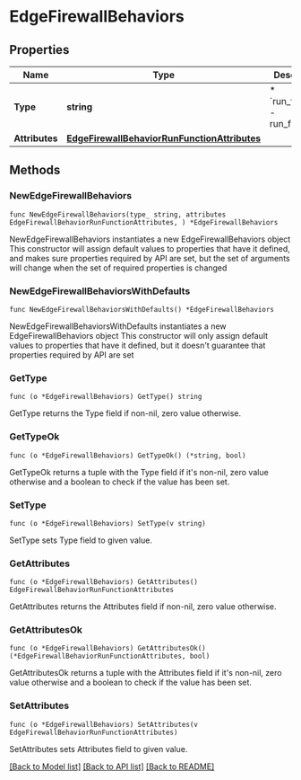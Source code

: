 # EdgeFirewallBehaviors

## Properties

Name | Type | Description | Notes
------------ | ------------- | ------------- | -------------
**Type** | **string** | * &#x60;run_function&#x60; - run_function | 
**Attributes** | [**EdgeFirewallBehaviorRunFunctionAttributes**](EdgeFirewallBehaviorRunFunctionAttributes.md) |  | 

## Methods

### NewEdgeFirewallBehaviors

`func NewEdgeFirewallBehaviors(type_ string, attributes EdgeFirewallBehaviorRunFunctionAttributes, ) *EdgeFirewallBehaviors`

NewEdgeFirewallBehaviors instantiates a new EdgeFirewallBehaviors object
This constructor will assign default values to properties that have it defined,
and makes sure properties required by API are set, but the set of arguments
will change when the set of required properties is changed

### NewEdgeFirewallBehaviorsWithDefaults

`func NewEdgeFirewallBehaviorsWithDefaults() *EdgeFirewallBehaviors`

NewEdgeFirewallBehaviorsWithDefaults instantiates a new EdgeFirewallBehaviors object
This constructor will only assign default values to properties that have it defined,
but it doesn't guarantee that properties required by API are set

### GetType

`func (o *EdgeFirewallBehaviors) GetType() string`

GetType returns the Type field if non-nil, zero value otherwise.

### GetTypeOk

`func (o *EdgeFirewallBehaviors) GetTypeOk() (*string, bool)`

GetTypeOk returns a tuple with the Type field if it's non-nil, zero value otherwise
and a boolean to check if the value has been set.

### SetType

`func (o *EdgeFirewallBehaviors) SetType(v string)`

SetType sets Type field to given value.


### GetAttributes

`func (o *EdgeFirewallBehaviors) GetAttributes() EdgeFirewallBehaviorRunFunctionAttributes`

GetAttributes returns the Attributes field if non-nil, zero value otherwise.

### GetAttributesOk

`func (o *EdgeFirewallBehaviors) GetAttributesOk() (*EdgeFirewallBehaviorRunFunctionAttributes, bool)`

GetAttributesOk returns a tuple with the Attributes field if it's non-nil, zero value otherwise
and a boolean to check if the value has been set.

### SetAttributes

`func (o *EdgeFirewallBehaviors) SetAttributes(v EdgeFirewallBehaviorRunFunctionAttributes)`

SetAttributes sets Attributes field to given value.



[[Back to Model list]](../README.md#documentation-for-models) [[Back to API list]](../README.md#documentation-for-api-endpoints) [[Back to README]](../README.md)


